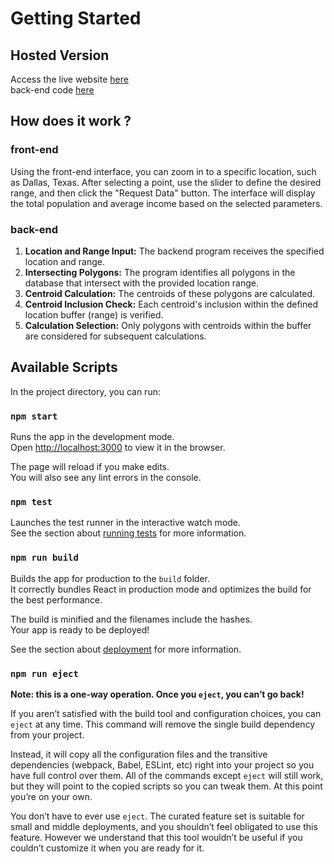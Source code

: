 # Getting Started 

## Hosted Version 
Access the live website [here](http://52.23.180.55:3000/) \
back-end code [here](https://github.com/gurashish1000-coder/spatial-back)

## How does it work ?
### front-end
Using the front-end interface, you can zoom in to a specific location, such as Dallas, Texas. After selecting a point, use the slider to define the desired range, and then click the "Request Data" button. The interface will display the total population and average income based on the selected parameters.

### back-end
1. **Location and Range Input:** The backend program receives the specified location and range.
2. **Intersecting Polygons:** The program identifies all polygons in the database that intersect with the provided location range.
3. **Centroid Calculation:** The centroids of these polygons are calculated.
4. **Centroid Inclusion Check:** Each centroid's inclusion within the defined location buffer (range) is verified. 
5. **Calculation Selection:** Only polygons with centroids within the buffer are considered for subsequent calculations.
   
## Available Scripts
In the project directory, you can run:
### `npm start`

Runs the app in the development mode.\
Open [http://localhost:3000](http://localhost:3000) to view it in the browser.

The page will reload if you make edits.\
You will also see any lint errors in the console.

### `npm test`

Launches the test runner in the interactive watch mode.\
See the section about [running tests](https://facebook.github.io/create-react-app/docs/running-tests) for more information.

### `npm run build`

Builds the app for production to the `build` folder.\
It correctly bundles React in production mode and optimizes the build for the best performance.

The build is minified and the filenames include the hashes.\
Your app is ready to be deployed!

See the section about [deployment](https://facebook.github.io/create-react-app/docs/deployment) for more information.

### `npm run eject`

**Note: this is a one-way operation. Once you `eject`, you can’t go back!**

If you aren’t satisfied with the build tool and configuration choices, you can `eject` at any time. This command will remove the single build dependency from your project.

Instead, it will copy all the configuration files and the transitive dependencies (webpack, Babel, ESLint, etc) right into your project so you have full control over them. All of the commands except `eject` will still work, but they will point to the copied scripts so you can tweak them. At this point you’re on your own.

You don’t have to ever use `eject`. The curated feature set is suitable for small and middle deployments, and you shouldn’t feel obligated to use this feature. However we understand that this tool wouldn’t be useful if you couldn’t customize it when you are ready for it.

